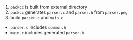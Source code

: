 1. `packcc` is built from external directory
2. `packcc` generates `parser.c` and `parser.h` from `parser.peg`
3. build `parser.c` and `main.c`

- `parser.c` includes `common.h`
- `main.c` includes generated `parser.h`
